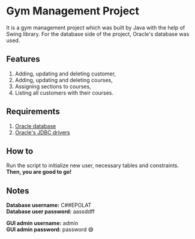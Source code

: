# Gym Management Project
It is a gym management project which was built by Java with the help of Swing library. For the database side of the project, Oracle's
database was used.  

## Features
1. Adding, updating and deleting customer,
2. Adding, updating and deleting courses,
3. Assigning sections to courses,
4. Listing all customers with their courses.

## Requirements
1. [Oracle database](https://www.oracle.com/downloads/)
2. [Oracle's JDBC drivers](https://www.oracle.com/technetwork/database/application-development/jdbc/downloads/index.html)

## How to
Run the script to initialize new user, necessary tables and constraints.  
**Then, you are good to go!**

## Notes
**Database username:**      C##EPOLAT  
**Database user password:** aassddff  
  
**GUI admin username:**     admin  
**GUI admin password:**     password :sweat_smile:
